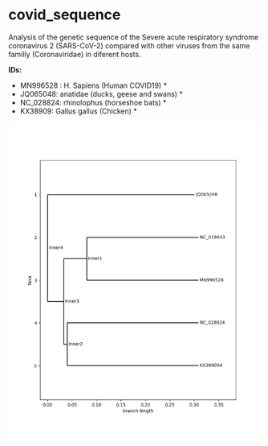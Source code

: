 # covid_sequence

Analysis of the genetic sequence of the Severe acute respiratory syndrome coronavirus 2 (SARS-CoV-2) compared with other viruses from the same familly (Coronaviridae) in diferent hosts.

**IDs:**   
* MN996528 : H. Sapiens (Human COVID19) *  
* JQ065048: anatidae (ducks, geese and swans) *  
* NC_028824: rhinolophus (horseshoe bats) *  
* KX38909: Gallus gallus (Chicken) *


![](tree.png)
